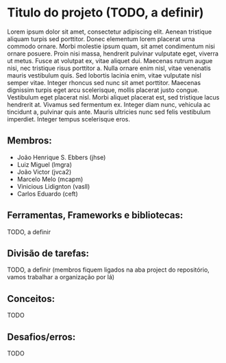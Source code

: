 # Titulo do projeto (TODO, a definir)
Lorem ipsum dolor sit amet, consectetur adipiscing elit. Aenean tristique aliquam turpis sed porttitor. Donec elementum lorem placerat urna commodo ornare. Morbi molestie ipsum quam, sit amet condimentum nisi ornare posuere. Proin nisi massa, hendrerit pulvinar vulputate eget, viverra ut metus. Fusce at volutpat ex, vitae aliquet dui. Maecenas rutrum augue nisi, nec tristique risus porttitor a. Nulla ornare enim nisl, vitae venenatis mauris vestibulum quis. Sed lobortis lacinia enim, vitae vulputate nisl semper vitae. Integer rhoncus sed nunc sit amet porttitor. Maecenas dignissim turpis eget arcu scelerisque, mollis placerat justo congue. Vestibulum eget placerat nisl. Morbi aliquet placerat est, sed tristique lacus hendrerit at. Vivamus sed fermentum ex. Integer diam nunc, vehicula ac tincidunt a, pulvinar quis ante. Mauris ultricies nunc sed felis vestibulum imperdiet. Integer tempus scelerisque eros.
## Membros: 
* João Henrique S. Ebbers (jhse)
* Luiz Miguel (lmgra)
* João Victor (jvca2)
* Marcelo Melo (mcapm)
* Vinicious Lidignton (vasll)
* Carlos Eduardo (ceft)
## Ferramentas, Frameworks e bibliotecas: 
TODO, a definir
## Divisão de tarefas: 
TODO, a definir (membros fiquem ligados na aba project do repositório, vamos trabalhar a organização por lá)
## Conceitos: 
TODO
## Desafios/erros:
TODO

